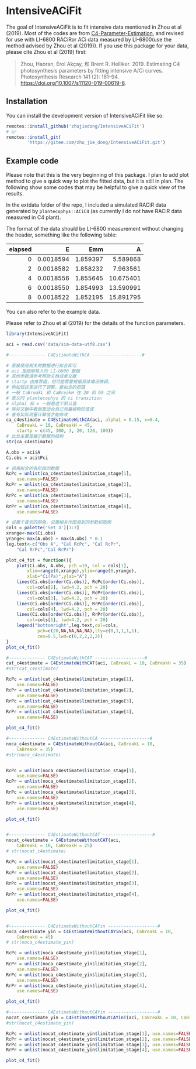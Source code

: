 
<!-- README.md is generated from README.Rmd. Please edit that file -->

# IntensiveACiFit

<!-- badges: start -->
<!-- badges: end -->

The goal of IntensiveACiFit is to fit intensive data mentioned in Zhou
et al (2019). Most of the codes are from
[C4-Parameter-Estimation](https://github.com/zhouhaoran06/C4-Parameter-Estimation),
and revised for use with LI-6800 RACiRor ACi data measured by
LI-6800(use the method advised by Zhou et al (2019)). If you use this
package for your data, please cite Zhou et al (2019) first:

> Zhou, Haoran, Erol Akçay, 和 Brent R. Helliker. 2019. Estimating C4
> photosynthesis parameters by fitting intensive A/Ci curves.
> Photosynthesis Research 141 (2): 181–94.
> <https://doi.org/10.1007/s11120-019-00619-8>.

## Installation

You can install the development version of IntensiveACiFit like so:

``` r
remotes::install_github('zhujiedong/IntensiveACiFit')
# or
remotes::install_git(
        'https://gitee.com/zhu_jie_dong/IntensiveACiFit.git')
```

## Example code

<div class="callout-note">

Please note that this is the very beginning of this package. I plan to
add plot method to give a quick way to plot the fitted data, but it is
still in plan. The following show some codes that may be helpful to give
a quick view of the results.

</div>

In the extdata folder of the repo, I included a simulated RACiR data
generated by `plantecophys::ACiC4` (as currently I do not have RACiR
data measured in C4 plant).

The format of the data should be LI-6800 measurement without changing
the header, something like the following table:

| elapsed |         E |      Emm |         A |
|--------:|----------:|---------:|----------:|
|       0 | 0.0018594 | 1.859397 |  5.589868 |
|       2 | 0.0018582 | 1.858232 |  7.963561 |
|       4 | 0.0018556 | 1.855645 | 10.675401 |
|       6 | 0.0018550 | 1.854993 | 13.590991 |
|       8 | 0.0018522 | 1.852195 | 15.891795 |

You can also refer to the example data.

Please refer to Zhou et al (2019) for the details of the function
parameters.

``` r
library(IntensiveACiFit)

aci = read.csv('data/sim-data-utf8.csv')

#-------------- C4EstimateWithCA -------------------#

# 直接使用相关的数据进行拟合即可
# aci 是刚刚导入的 LI-6800 数据
# 其他参数请参考帮助文档或者文献
# startp 由推荐值，但可能需要根据具体情况微调，
# 例如我这里进行了调整，是拟合的初值
# 一般 CaBreakL 和 CaBreakH 在 20 和 60 之间
# 意义同 plantecophys 的 ci transition 
# alpha1 和 x 一般是这个默认值
# 除非文献中看到更适合自己测量植物的值或
# 者有实际测量计算值才能修改
ca_c4estimate = C4EstimateWithCA(aci, alpha1 = 0.15, x=0.4, 
    CaBreakL = 10, CaBreakH = 45, 
    startp = c(45, 300, 3, 20, 120, 100))
# 此处主要是展示数据的结构
str(ca_c4estimate)

A.obs = aci$A
Ci.obs = aci$Pci

# 调用拟合的各阶段的数据
RcPc = unlist(ca_c4estimate$limitation_stage[1], 
    use.names=FALSE)
RcPr = unlist(ca_c4estimate$limitation_stage[2], 
    use.names=FALSE)
RrPc = unlist(ca_c4estimate$limitation_stage[3], 
    use.names=FALSE)
RrPr = unlist(ca_c4estimate$limitation_stage[4], 
    use.names=FALSE)

# 设置个喜欢的颜色，设置相关作图用到的参数和图例
cols = palette('Set 3')[3:7]
xrange<-max(Ci.obs)
yrange<-max(A.obs) + max(A.obs) * 0.1
leg.text<-c("Obs A", "Cal RcPc", "Cal RcPr",
    "Cal RrPc","Cal RrPr")

plot_c4_fit = function(){
    plot(Ci.obs, A.obs, pch =19, col = cols[1],
        xlim=range(0,xrange),ylim=range(0,yrange), 
        xlab="Ci(Pa)",ylab="A")
    lines(Ci.obs[order(Ci.obs)], RcPc[order(Ci.obs)], 
        col=cols[2], lwd=4.2, pch = 20)
    lines(Ci.obs[order(Ci.obs)], RcPr[order(Ci.obs)], 
        col=cols[3], lwd=4.2, pch = 20)
    lines(Ci.obs[order(Ci.obs)], RrPc[order(Ci.obs)], 
        col=cols[4], lwd=4.2, pch = 20)
    lines(Ci.obs[order(Ci.obs)], RrPr[order(Ci.obs)], 
        col=cols[5], lwd=4.2, pch = 20)
    legend("bottomright",leg.text,col=cols,
            pch=c(20,NA,NA,NA,NA),lty=c(0,1,1,1,1),
            cex=0.5,lwd=c(0,2,2,2,2))
}
plot_c4_fit()

#-------------- C4EstimateWithCAT -------------------#
cat_c4estimate = C4EstimateWithCAT(aci, CaBreakL = 10, CaBreakH = 35)
#str(cat_c4estimate)

RcPc = unlist(cat_c4estimate$limitation_stage[1], 
    use.names=FALSE)
RcPr = unlist(cat_c4estimate$limitation_stage[2], 
    use.names=FALSE)
RrPc = unlist(cat_c4estimate$limitation_stage[3], 
    use.names=FALSE)
RrPr = unlist(cat_c4estimate$limitation_stage[4], 
    use.names=FALSE)

plot_c4_fit()

#-------------- C4EstimateWithoutCA -------------------#
noca_c4estimate = C4EstimateWithoutCA(aci, CaBreakL = 10, 
    CaBreakH = 35)
#str(noca_c4estimate)


RcPc = unlist(noca_c4estimate$limitation_stage[1], 
    use.names=FALSE)
RcPr = unlist(noca_c4estimate$limitation_stage[2], 
    use.names=FALSE)
RrPc = unlist(noca_c4estimate$limitation_stage[3], 
    use.names=FALSE)
RrPr = unlist(noca_c4estimate$limitation_stage[4], 
    use.names=FALSE)

plot_c4_fit()


#-------------- C4EstimateWithoutCAT -------------------#
nocat_c4estimate = C4EstimateWithoutCAT(aci, 
    CaBreakL = 10, CaBreakH = 25)
# str(nocat_c4estimate)

RcPc = unlist(nocat_c4estimate$limitation_stage[1], 
    use.names=FALSE)
RcPr = unlist(nocat_c4estimate$limitation_stage[2], 
    use.names=FALSE)
RrPc = unlist(nocat_c4estimate$limitation_stage[3], 
    use.names=FALSE)
RrPr = unlist(nocat_c4estimate$limitation_stage[4], 
    use.names=FALSE)

plot_c4_fit()


#-------------- C4EstimateWithoutCAYin -------------------#
noca_c4estimate_yin = C4EstimateWithoutCAYin(aci, CaBreakL = 10, 
    CaBreakH = 45)
# str(noca_c4estimate_yin)

RcPc = unlist(noca_c4estimate_yin$limitation_stage[1], 
    use.names=FALSE)
RcPr = unlist(noca_c4estimate_yin$limitation_stage[2], 
    use.names=FALSE)
RrPc = unlist(noca_c4estimate_yin$limitation_stage[3], 
    use.names=FALSE)
RrPr = unlist(noca_c4estimate_yin$limitation_stage[4], 
    use.names=FALSE)

plot_c4_fit()

#-------------- C4EstimateWithoutCAYin -------------------#
nocat_c4estimate_yin = C4EstimateWithoutCAYinT(aci, CaBreakL = 10, CaBreakH = 45)
#str(nocat_c4estimate_yin)

RcPc = unlist(nocat_c4estimate_yin$limitation_stage[1], use.names=FALSE)
RcPr = unlist(nocat_c4estimate_yin$limitation_stage[2], use.names=FALSE)
RrPc = unlist(nocat_c4estimate_yin$limitation_stage[3], use.names=FALSE)
RrPr = unlist(nocat_c4estimate_yin$limitation_stage[4], use.names=FALSE)

plot_c4_fit()
```
